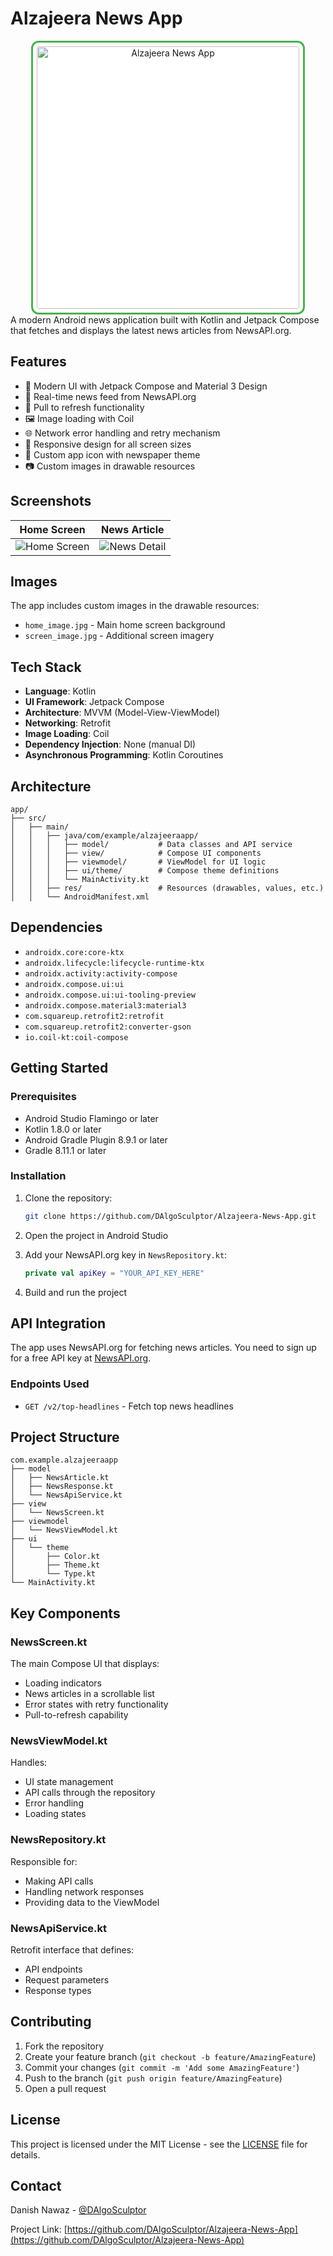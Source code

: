 # Alzajeera News App

[//]: # (![Alzajeera News App]&#40;https://github.com/DAlgoSculptor/Alzajeera-News-App/blob/main/app/src/main/res/drawable/home_page_modified1.png&#41;)
<div align="center">
  <img 
    src="https://github.com/DAlgoSculptor/Alzajeera-News-App/blob/main/app/src/main/res/drawable/home_page_modified1.png" 
    alt="Alzajeera News App" 
    width="420"
    style="border: 3px solid #4CAF50; border-radius: 12px; padding: 6px; background-color: #ffffff;"
  />
</div>
A modern Android news application built with Kotlin and Jetpack Compose that fetches and displays
the latest news articles from NewsAPI.org.

## Features

- 📱 Modern UI with Jetpack Compose and Material 3 Design
- 📰 Real-time news feed from NewsAPI.org
- 🔄 Pull to refresh functionality
- 🖼️ Image loading with Coil
- 🌐 Network error handling and retry mechanism
- 📱 Responsive design for all screen sizes
- 🎨 Custom app icon with newspaper theme
- 📷 Custom images in drawable resources

## Screenshots

| Home Screen      | News Article     |
|------------------|------------------|
| ![Home Screen](https://github.com/DAlgoSculptor/Alzajeera-News-App/blob/main/app/src/main/res/drawable/home_page_modified2.png) | ![News Detail](https://github.com/DAlgoSculptor/Alzajeera-News-App/blob/main/app/src/main/res/drawable/home_page_modified3.png) |

## Images

The app includes custom images in the drawable resources:

- `home_image.jpg` - Main home screen background
- `screen_image.jpg` - Additional screen imagery

## Tech Stack

- **Language**: Kotlin
- **UI Framework**: Jetpack Compose
- **Architecture**: MVVM (Model-View-ViewModel)
- **Networking**: Retrofit
- **Image Loading**: Coil
- **Dependency Injection**: None (manual DI)
- **Asynchronous Programming**: Kotlin Coroutines

## Architecture

```
app/
├── src/
│   ├── main/
│   │   ├── java/com/example/alzajeeraapp/
│   │   │   ├── model/           # Data classes and API service
│   │   │   ├── view/            # Compose UI components
│   │   │   ├── viewmodel/       # ViewModel for UI logic
│   │   │   ├── ui/theme/        # Compose theme definitions
│   │   │   └── MainActivity.kt
│   │   ├── res/                 # Resources (drawables, values, etc.)
│   │   └── AndroidManifest.xml
```

## Dependencies

- `androidx.core:core-ktx`
- `androidx.lifecycle:lifecycle-runtime-ktx`
- `androidx.activity:activity-compose`
- `androidx.compose.ui:ui`
- `androidx.compose.ui:ui-tooling-preview`
- `androidx.compose.material3:material3`
- `com.squareup.retrofit2:retrofit`
- `com.squareup.retrofit2:converter-gson`
- `io.coil-kt:coil-compose`

## Getting Started

### Prerequisites

- Android Studio Flamingo or later
- Kotlin 1.8.0 or later
- Android Gradle Plugin 8.9.1 or later
- Gradle 8.11.1 or later

### Installation

1. Clone the repository:
   ```bash
   git clone https://github.com/DAlgoSculptor/Alzajeera-News-App.git
   ```

2. Open the project in Android Studio

3. Add your NewsAPI.org key in `NewsRepository.kt`:
   ```kotlin
   private val apiKey = "YOUR_API_KEY_HERE"
   ```

4. Build and run the project

## API Integration

The app uses NewsAPI.org for fetching news articles. You need to sign up for a free API key
at [NewsAPI.org](https://newsapi.org/).

### Endpoints Used

- `GET /v2/top-headlines` - Fetch top news headlines

## Project Structure

```
com.example.alzajeeraapp
├── model
│   ├── NewsArticle.kt
│   ├── NewsResponse.kt
│   └── NewsApiService.kt
├── view
│   └── NewsScreen.kt
├── viewmodel
│   └── NewsViewModel.kt
├── ui
│   └── theme
│       ├── Color.kt
│       ├── Theme.kt
│       └── Type.kt
└── MainActivity.kt
```

## Key Components

### NewsScreen.kt

The main Compose UI that displays:

- Loading indicators
- News articles in a scrollable list
- Error states with retry functionality
- Pull-to-refresh capability

### NewsViewModel.kt

Handles:

- UI state management
- API calls through the repository
- Error handling
- Loading states

### NewsRepository.kt

Responsible for:

- Making API calls
- Handling network responses
- Providing data to the ViewModel

### NewsApiService.kt

Retrofit interface that defines:

- API endpoints
- Request parameters
- Response types

## Contributing

1. Fork the repository
2. Create your feature branch (`git checkout -b feature/AmazingFeature`)
3. Commit your changes (`git commit -m 'Add some AmazingFeature'`)
4. Push to the branch (`git push origin feature/AmazingFeature`)
5. Open a pull request

## License

This project is licensed under the MIT License - see the [LICENSE](LICENSE) file for details.

## Contact

Danish Nawaz - [@DAlgoSculptor](https://github.com/DAlgoSculptor)

Project
Link: [https://github.com/DAlgoSculptor/Alzajeera-News-App](https://github.com/DAlgoSculptor/Alzajeera-News-App)